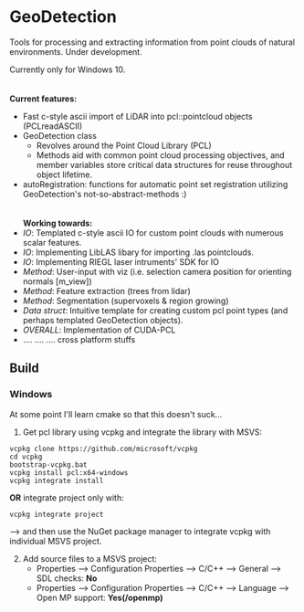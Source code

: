 # GeoDetection
Tools for processing and extracting information from point clouds of natural environments. Under development. 

Currently only for Windows 10. 
\
\
\
**Current features:**
- Fast c-style ascii import of LiDAR into pcl::pointcloud objects (PCLreadASCII)
- GeoDetection class 
  - Revolves around the Point Cloud Library (PCL)
  - Methods aid with common point cloud processing objectives, and member variables store critical data structures for reuse throughout object lifetime.
- autoRegistration: functions for automatic point set registration utilizing GeoDetection's not-so-abstract-methods :)
\
\
\
**Working towards:**
-  _IO_: Templated c-style ascii IO for custom point clouds with numerous scalar features.
-  _IO_: Implementing LibLAS libary for importing .las pointclouds.
-  _IO_: Implementing RIEGL laser intruments' SDK for IO
-  _Method_: User-input with viz (i.e. selection camera position for orienting normals [m_view])
-  _Method_: Feature extraction (trees from lidar)
-  _Method_: Segmentation (supervoxels & region growing)
-  _Data struct_: Intuitive template for creating custom pcl point types (and perhaps templated GeoDetection objects).
-  _OVERALL_: Implementation of CUDA-PCL
-  .... .... .... cross platform stuffs


## Build
### Windows
At some point I'll learn cmake so that this doesn't suck...

1. Get pcl library using vcpkg and integrate the library with MSVS:
```
vcpkg clone https://github.com/microsoft/vcpkg
cd vcpkg
bootstrap-vcpkg.bat
vcpkg install pcl:x64-windows
vcpkg integrate install
```
**OR** integrate project only with:
```
vcpkg integrate project
```
   --> and then use the NuGet package manager to integrate vcpkg with individual MSVS project. 

2. Add source files to a MSVS project:
   - Properties --> Configuration Properties --> C/C++ --> General --> SDL checks: **No**
   - Properties --> Configuration Properties --> C/C++ --> Language --> Open MP support: **Yes(/openmp)**


